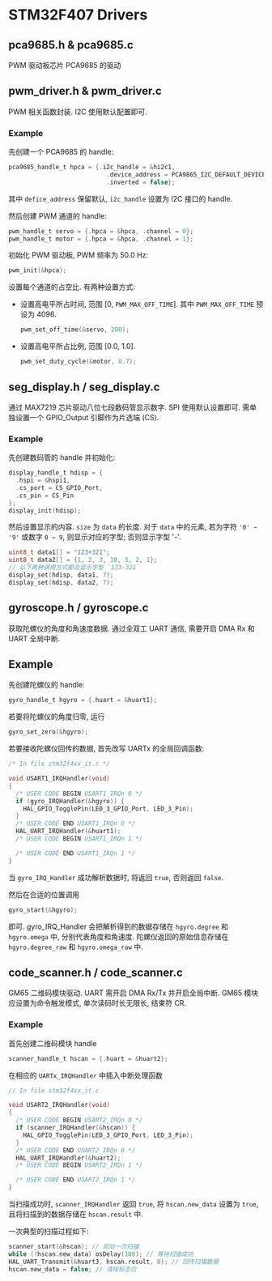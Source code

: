 # STM32F407 Drivers

## pca9685.h & pca9685.c

PWM 驱动板芯片 PCA9685 的驱动

## pwm_driver.h & pwm_driver.c

PWM 相关函数封装. I2C 使用默认配置即可.

### Example

先创建一个 PCA9685 的 handle:

```c
pca9685_handle_t hpca = {.i2c_handle = &hi2c1,
                           .device_address = PCA9865_I2C_DEFAULT_DEVICE_ADDRESS,
                           .inverted = false};
```

其中 `defice_address` 保留默认, `i2c_handle` 设置为 I2C 接口的 handle.

然后创建 PWM 通道的 handle:

```c
pwm_handle_t servo = {.hpca = &hpca, .channel = 0};
pwm_handle_t motor = {.hpca = &hpca, .channel = 1};
```

初始化 PWM 驱动板, PWM 频率为 50.0 Hz:

```c
pwm_init(&hpca);
```

设置每个通道的占空比. 有两种设置方式:

- 设置高电平所占时间, 范围 [0, `PWM_MAX_OFF_TIME`]. 其中 `PWM_MAX_OFF_TIME` 预设为 4096.
  ```c
  pwm_set_off_time(&servo, 200);
  ```
- 设置高电平所占比例, 范围 [0.0, 1.0].
  ```c
  pwm_set_duty_cycle(&motor, 0.7);
  ```

## seg_display.h / seg_display.c

通过 MAX7219 芯片驱动八位七段数码管显示数字. SPI 使用默认设置即可. 需单独设置一个 GPIO_Output 引脚作为片选端 (CS).

### Example

先创建数码管的 handle 并初始化:

```c
display_handle_t hdisp = {
  .hspi = &hspi1,
  .cs_port = CS_GPIO_Port,
  .cs_pin = CS_Pin
};
display_init(hdisp);
```

然后设置显示的内容. `size` 为 `data` 的长度. 对于 `data` 中的元素, 若为字符 `'0' ~ '9'` 或数字 `0 ~ 9`, 则显示对应的字型; 否则显示字型 '-'.

```c
uint8_t data1[] = "123+321";
uint8_t data2[] = {1, 2, 3, 10, 3, 2, 1};
// 以下两种调用方式都会显示字型 `123-321`
display_set(hdisp, data1, 7);
display_set(hdisp, data2, 7);
```

## gyroscope.h / gyroscope.c

获取陀螺仪的角度和角速度数据. 通过全双工 UART 通信, 需要开启 DMA Rx 和 UART 全局中断.

## Example

先创建陀螺仪的 handle:

```c
gyro_handle_t hgyro = {.huart = &huart1};
```

若要将陀螺仪的角度归零, 运行

```c
gyro_set_zero(&hgyro);
```

若要接收陀螺仪回传的数据, 首先改写 UARTx 的全局回调函数:

```c
/* In file stm32f4xx_it.c */

void USART1_IRQHandler(void)
{
  /* USER CODE BEGIN USART1_IRQn 0 */
  if (gyro_IRQHandler(&hgyro)) {
    HAL_GPIO_TogglePin(LED_3_GPIO_Port, LED_3_Pin);
  }
  /* USER CODE END USART1_IRQn 0 */
  HAL_UART_IRQHandler(&huart1);
  /* USER CODE BEGIN USART1_IRQn 1 */

  /* USER CODE END USART1_IRQn 1 */
}
```

当 `gyro_IRQ_Handler` 成功解析数据时, 将返回 `true`, 否则返回 `false`.

然后在合适的位置调用

```c
gyro_start(&hgyro);
```

即可. gyro_IRQ_Handler 会把解析得到的数据存储在 `hgyro.degree` 和 `hgyro.omega` 中, 分别代表角度和角速度. 陀螺仪返回的原始信息存储在 `hgyro.degree_raw` 和 `hgyro.omega_raw` 中.

## code_scanner.h / code_scanner.c

GM65 二维码模块驱动. UART 需开启 DMA Rx/Tx 并开启全局中断.
GM65 模块应设置为命令触发模式, 单次读码时长无限长, 结束符 CR.

### Example

首先创建二维码模块 handle

```c
scanner_handle_t hscan = {.huart = &huart2};
```

在相应的 `UARTx_IRQHandler` 中插入中断处理函数

```c
// In file stm32f4xx_it.c

void USART2_IRQHandler(void)
{
  /* USER CODE BEGIN USART2_IRQn 0 */
  if (scanner_IRQHandler(&hscan)) {
    HAL_GPIO_TogglePin(LED_3_GPIO_Port, LED_3_Pin);
  }
  /* USER CODE END USART2_IRQn 0 */
  HAL_UART_IRQHandler(&huart2);
  /* USER CODE BEGIN USART2_IRQn 1 */

  /* USER CODE END USART2_IRQn 1 */
}
```

当扫描成功时, `scanner_IRQHandler` 返回 `true`, 将 `hscan.new_data` 设置为 `true`, 且将扫描到的数据存储在 `hscan.result` 中.

一次典型的扫描过程如下:

```c
scanner_start(&hscan); // 启动一次扫描
while (!hscan.new_data) osDelay(100); // 等待扫描成功
HAL_UART_Transmit(&huart3, hscan.result, 8); // 回传扫描数据
hscan.new_data = false; // 清除标志位
```

